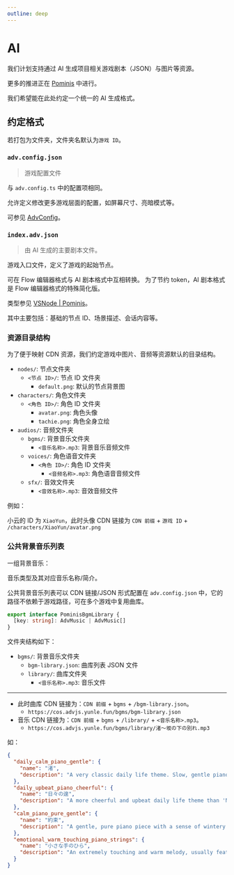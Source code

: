 ```yaml
---
outline: deep
---
```


# AI

我们计划支持通过 AI 生成项目相关游戏剧本（JSON）与图片等资源。

更多的推进正在 [Pominis](https://www.pominis.com/) 中进行。

我们希望能在此处约定一个统一的 AI 生成格式。

## 约定格式

若打包为文件夹，文件夹名默认为`游戏 ID`。

### `adv.config.json`

> 游戏配置文件

与 `adv.config.ts` 中的配置项相同。

允许定义修改更多游戏层面的配置，如屏幕尺寸、亮暗模式等。

可参见 [AdvConfig](/api/@advjs/types/interfaces/AdvConfig)。

### `index.adv.json`

> 由 AI 生成的主要剧本文件。

游戏入口文件，定义了游戏的起始节点。

可在 Flow 编辑器格式与 AI 剧本格式中互相转换。
为了节约 token，AI 剧本格式是 Flow 编辑器格式的特殊简化版。

类型参见 [VSNode | Pominis](/api/plugins/plugin-pominis/interfaces/VSNode)。

其中主要包括：基础的节点 ID、场景描述、会话内容等。

### 资源目录结构

为了便于映射 CDN 资源，我们约定游戏中图片、音频等资源默认的目录结构。

- `nodes/`: 节点文件夹
  - `<节点 ID>/`: 节点 ID 文件夹
    - `default.png`: 默认的节点背景图
- `characters/`: 角色文件夹
  - `<角色 ID>/`: 角色 ID 文件夹
    - `avatar.png`: 角色头像
    - `tachie.png`: 角色全身立绘
- `audios/`: 音频文件夹
  - `bgms/`: 背景音乐文件夹
    - `<音乐名称>.mp3`: 背景音乐音频文件
  - `voices/`: 角色语音文件夹
    - `<角色 ID>/`: 角色 ID 文件夹
      - `<音频名称>.mp3`: 角色语音音频文件
  - `sfx/`: 音效文件夹
    - `<音效名称>.mp3`: 音效音频文件

例如：

小云的 ID 为 `XiaoYun`，此时头像 CDN 链接为 `CDN 前缀` + `游戏 ID` + `/characters/XiaoYun/avatar.png`

### 公共背景音乐列表

一组背景音乐：

音乐类型及其对应音乐名称/简介。

公共背景音乐列表可以 CDN 链接/JSON 形式配置在 `adv.config.json` 中，它的路径不依赖于游戏路径，可在多个游戏中复用曲库。

```ts
export interface PominisBgmLibrary {
  [key: string]: AdvMusic | AdvMusic[]
}
```

文件夹结构如下：

- `bgms/`: 背景音乐文件夹
  - `bgm-library.json`: 曲库列表 JSON 文件
  - `library/`: 曲库文件夹
    - `<音乐名称>.mp3`: 音乐文件

---

- 此时曲库 CDN 链接为：`CDN 前缀` + `bgms` + `/bgm-library.json`。
  - `https://cos.advjs.yunle.fun/bgms/bgm-library.json`
- 音乐 CDN 链接为：`CDN 前缀` + `bgms` + `/library/` + `<音乐名称>.mp3`。
  - `https://cos.advjs.yunle.fun/bgms/library/渚～坂の下の別れ.mp3`

如：

```json
{
  "daily_calm_piano_gentle": {
    "name": "渚",
    "description": "A very classic daily life theme. Slow, gentle piano melody with warmth and a subtle touch of melancholy. Perfect for peaceful school scenes, casual chats, quiet afternoons, or introducing the character Nagisa. Creates a comforting, serene atmosphere."
  },
  "daily_upbeat_piano_cheerful": {
    "name": "日々の遑",
    "description": "A more cheerful and upbeat daily life theme than 'Nagisa'. Faster tempo, lively piano melody with light percussion. Suitable for energetic mornings, school breaks, lighthearted club activities. Conveys sunshine and carefree feelings."
  },
  "calm_piano_pure_gentle": {
    "name": "約束",
    "description": "A gentle, pure piano piece with a sense of wintery clarity. Simple, touching melody suitable for quiet, warm moments between two people, a character's inner peace, or as a prelude to slightly melancholic memories. Creates a pure, tranquil atmosphere."
  },
  "emotional_warm_touching_piano_strings": {
    "name": "小さな手のひら",
    "description": "An extremely touching and warm melody, usually featuring piano and strings. Expresses deep familial love, romance, or friendship, filled with healing and redemption. Use for highly emotional heartwarming moments, relationship breakthroughs, successful confessions, or reunions."
  }
}
```
